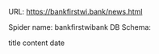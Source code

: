 URL: https://bankfirstwi.bank/news.html

Spider name: bankfirstwibank
DB Schema:

title
content
date